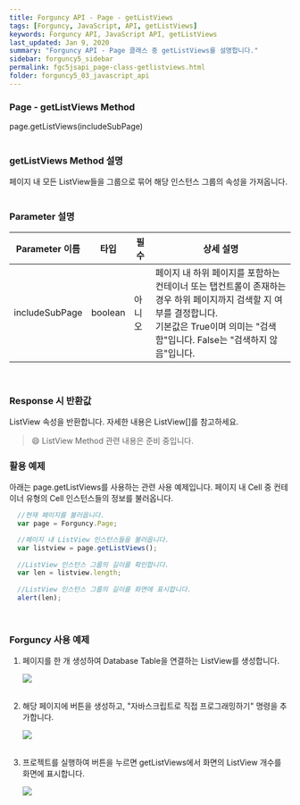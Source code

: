 ```yaml
---
title: Forguncy API - Page - getListViews
tags: [Forguncy, JavaScript, API, getListViews]
keywords: Forguncy API, JavaScript API, getListViews
last_updated: Jan 9, 2020
summary: "Forguncy API - Page 클래스 중 getListViews를 설명합니다."
sidebar: forguncy5_sidebar
permalink: fgc5jsapi_page-class-getlistviews.html
folder: forguncy5_03_javascript_api
---
```


### Page - getListViews Method
page.getListViews(includeSubPage)
<br /><br />

### getListViews Method 설명
페이지 내 모든 ListView들을 그룹으로 묶어 해당 인스턴스 그룹의 속성을 가져옵니다.
<br /><br />

### Parameter 설명

| Parameter 이름 | 타입 | 필수 | 상세 설명 |
| --- | --- | --- | --- |
| includeSubPage | boolean | 아니오 | 페이지 내 하위 페이지를 포함하는 컨테이너 또는 탭컨트롤이 존재하는 경우 하위 페이지까지 검색할 지 여부를 결정합니다. <br />기본값은 True이며 의미는 "검색함"입니다. False는 "검색하지 않음"입니다. |

<br />

### Response 시 반환값
ListView 속성을 반환합니다. 자세한 내용은 ListView[]를 참고하세요.

> 😄 ListView Method 관련 내용은 준비 중입니다.

<!-- <br /><br /> 위 memo를 삭제할 때 comment 제거 -->

### 활용 예제
아래는 page.getListViews를 사용하는 관련 사용 예제입니다. 페이지 내 Cell 중 컨테이너 유형의 Cell 인스턴스들의 정보를 불러옵니다.
<br />

~~~javascript
  //현재 페이지를 불러옵니다.
  var page = Forguncy.Page;

  //페이지 내 ListView 인스턴스들을 불러옵니다.
  var listview = page.getListViews();
  
  //ListView 인스턴스 그룹의 길이를 확인합니다.
  var len = listview.length;
  
  //ListView 인스턴스 그룹의 길이를 화면에 표시합니다.
  alert(len);
~~~

<br />

### Forguncy 사용 예제

1. 페이지를 한 개 생성하여 Database Table을 연결하는 ListView를 생성합니다.

    ![]({{site.url}}/images/forguncy5/ex-ss_page-getlistviews01.png)
    <br /><br />

2. 해당 페이지에 버튼을 생성하고, "자바스크립트로 직접 프로그래밍하기" 명령을 추가합니다.

    ![]({{site.url}}/images/forguncy5/ex-ss_page-getlistviews02.png)
    <br /><br />

3. 프로젝트를 실행하여 버튼을 누르면 getListViews에서 화면의 ListView 개수를 화면에 표시합니다.

    ![]({{site.url}}/images/forguncy5/ex-ss_page-getlistviews03.png)

<br /><br />